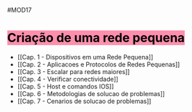 #MOD17

# <mark style="background: #FF5582A6;">Criação de uma rede pequena</mark>

- [[Cap. 1 - Dispositivos em uma Rede Pequena]]
- [[Cap. 2 - Aplicacoes e Protocolos de Redes Pequenas]]
- [[Cap. 3 - Escalar para redes maiores]]
- [[Cap. 4 - Verificar conectividade]]
- [[Cap. 5 - Host e comandos IOS]]
- [[Cap. 6 - Metodologias de solucao de problemas]]
- [[Cap. 7 - Cenarios de solucao de problemas]]